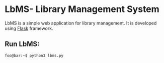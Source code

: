 # LbMS- Library Management System

LbMS is a simple web application for library management.
It is developed using [Flask](https://flask.palletsprojects.com/en/1.1.x/) framework.

## Run LbMS:

```console
foo@bar:~$ python3 lbms.py
```
